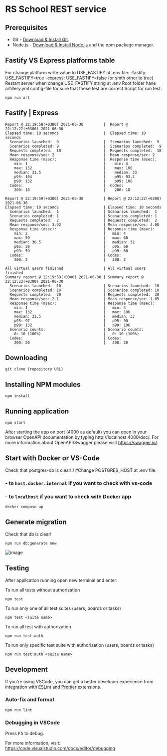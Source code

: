 # RS School REST service

## Prerequisites

- Git - [Download & Install Git](https://git-scm.com/downloads).
- Node.js - [Download & Install Node.js](https://nodejs.org/en/download/) and the npm package manager.
## Fastify VS Express platforms table

For change platform write value to USE_FASTIFY at .env file:
    -fastify: USE_FASTIFY=true
    -express: USE_FASTIFY=false (or smth other to true)
Restart server when change USE_FASTIFY string at .env
Root folder have artillery.yml config-file for sure that these test are correct
Script for run test:
```
npm run art
```

## Fastify                                  |  Express
```
Report @ 22:19:58(+0300) 2021-06-30         |  Report @ 22:12:22(+0300) 2021-06-30
Elapsed time: 10 seconds                    |  Elapsed time: 10 seconds
  Scenarios launched:  9                    |  Scenarios launched:  9
  Scenarios completed: 9                    |  Scenarios completed:  9
  Requests completed:  18                   |  Requests completed:  18
  Mean response/sec: 2                      |  Mean response/sec: 2
  Response time (msec):                     |  Response time (msec):
    min: 1                                  |    min: 4
    max: 132                                |    max: 106
    median: 31.5                            |    median: 33
    p95: 104                                |    p95: 93.2
    p99: 132                                |    p99: 106
  Codes:                                    |  Codes:
    200: 18                                 |    200: 18

Report @ 22:19:59(+0300) 2021-06-30         | Report @ 22:12:22(+0300) 2021-06-30
Elapsed time: 10 seconds                    | Elapsed time: 10 seconds
  Scenarios launched:  1                    | Scenarios launched:  1
  Scenarios completed: 1                    | Scenarios completed: 1
  Requests completed:  2                    | Requests completed:  2
  Mean response/sec: 3.92                   | Mean response/sec: 4.08
  Response time (msec):                     | Response time (msec):
    min: 2                                  |   min: 4
    max: 59                                 |   max: 60
    median: 30.5                            |   median: 32
    p95: 59                                 |   p95: 60
    p99: 59                                 |   p99: 60
  Codes:                                    | Codes:
    200: 2                                  |   200: 2

All virtual users finished                  | All virtual users finished
Summary report @ 22:19:59(+0300) 2021-06-30 | Summary report @ 22:12:22(+0300) 2021-06-30
  Scenarios launched:  10                   | Scenarios launched:  10
  Scenarios completed: 10                   | Scenarios completed: 10
  Requests completed:  20                   | Requests completed:  20
  Mean response/sec: 2.1                    | Mean response/sec: 1.05
  Response time (msec):                     | Response time (msec):
    min: 1                                  |   min: 4
    max: 132                                |   max: 106
    median: 31.5                            |   median: 33
    p95: 97                                 |   p95: 90
    p99: 132                                |   p99: 106
  Scenario counts:                          | Scenario counts:
    0: 10 (100%)                            |   0: 10 (100%)
  Codes:                                    | Codes:
    200: 20                                 |   200: 20
```
## Downloading

```
git clone {repository URL}
```

## Installing NPM modules

```
npm install
```

## Running application

```
npm start
```

After starting the app on port (4000 as default) you can open
in your browser OpenAPI documentation by typing http://localhost:4000/doc/.
For more information about OpenAPI/Swagger please visit https://swagger.io/.

## Start with Docker or VS-Code
Check that postgres-db is clear!!!
#Change POSTGRES_HOST at .env file:
### - to `host.docker.internal` if you want to check with vs-code
### - to `localhost` if you want to check with Docker app
```
docker compose up
```
## Generate migration
Check that db is clear!
```
npm run db:generate new
```
![image](https://user-images.githubusercontent.com/70108983/122685353-77bcb700-d213-11eb-80fd-3a7a62faf59f.png)

## Testing

After application running open new terminal and enter:

To run all tests without authorization

```
npm test
```

To run only one of all test suites (users, boards or tasks)

```
npm test <suite name>
```

To run all test with authorization

```
npm run test:auth
```

To run only specific test suite with authorization (users, boards or tasks)

```
npm run test:auth <suite name>
```

## Development

If you're using VSCode, you can get a better developer experience from integration with [ESLint](https://marketplace.visualstudio.com/items?itemName=dbaeumer.vscode-eslint) and [Prettier](https://marketplace.visualstudio.com/items?itemName=esbenp.prettier-vscode) extensions.

### Auto-fix and format

```
npm run lint
```

### Debugging in VSCode

Press <kbd>F5</kbd> to debug.

For more information, visit: https://code.visualstudio.com/docs/editor/debugging
